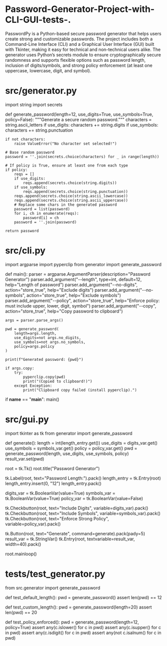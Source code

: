 # Password-Generator-Project-with-CLI-GUI-tests-.
PasswordPy is a Python-based secure password generator that helps users create strong and customizable passwords. The project includes both a Command-Line Interface (CLI) and a Graphical User Interface (GUI) built with Tkinter, making it easy for technical and non-technical users alike.
The generator uses Python’s secrets module to ensure cryptographically secure randomness and supports flexible options such as password length, inclusion of digits/symbols, and strong policy enforcement (at least one uppercase, lowercase, digit, and symbol).
# src/generator.py
import string
import secrets

def generate_password(length=12, use_digits=True, use_symbols=True, policy=False):
    """Generate a secure random password."""
    characters = string.ascii_letters
    if use_digits:
        characters += string.digits
    if use_symbols:
        characters += string.punctuation

    if not characters:
        raise ValueError("No character set selected!")

    # Base random password
    password = ''.join(secrets.choice(characters) for _ in range(length))

    # If policy is True, ensure at least one from each type
    if policy:
        reqs = []
        if use_digits:
            reqs.append(secrets.choice(string.digits))
        if use_symbols:
            reqs.append(secrets.choice(string.punctuation))
        reqs.append(secrets.choice(string.ascii_lowercase))
        reqs.append(secrets.choice(string.ascii_uppercase))
        # Replace some chars in the generated password
        password = list(password)
        for i, ch in enumerate(reqs):
            password[i] = ch
        password = ''.join(password)

    return password

# src/cli.py
import argparse
import pyperclip
from generator import generate_password

def main():
    parser = argparse.ArgumentParser(description="Password Generator")
    parser.add_argument("--length", type=int, default=12, help="Length of password")
    parser.add_argument("--no-digits", action="store_true", help="Exclude digits")
    parser.add_argument("--no-symbols", action="store_true", help="Exclude symbols")
    parser.add_argument("--policy", action="store_true", help="Enforce policy: must include upper, lower, digit, symbol")
    parser.add_argument("--copy", action="store_true", help="Copy password to clipboard")

    args = parser.parse_args()

    pwd = generate_password(
        length=args.length,
        use_digits=not args.no_digits,
        use_symbols=not args.no_symbols,
        policy=args.policy
    )

    print(f"Generated password: {pwd}")

    if args.copy:
        try:
            pyperclip.copy(pwd)
            print("(Copied to clipboard!)")
        except Exception:
            print("Clipboard copy failed (install pyperclip).")

if __name__ == "__main__":
    main()

# src/gui.py
import tkinter as tk
from generator import generate_password

def generate():
    length = int(length_entry.get())
    use_digits = digits_var.get()
    use_symbols = symbols_var.get()
    policy = policy_var.get()
    pwd = generate_password(length, use_digits, use_symbols, policy)
    result_var.set(pwd)

root = tk.Tk()
root.title("Password Generator")

tk.Label(root, text="Password Length:").pack()
length_entry = tk.Entry(root)
length_entry.insert(0, "12")
length_entry.pack()

digits_var = tk.BooleanVar(value=True)
symbols_var = tk.BooleanVar(value=True)
policy_var = tk.BooleanVar(value=False)

tk.Checkbutton(root, text="Include Digits", variable=digits_var).pack()
tk.Checkbutton(root, text="Include Symbols", variable=symbols_var).pack()
tk.Checkbutton(root, text="Enforce Strong Policy", variable=policy_var).pack()

tk.Button(root, text="Generate", command=generate).pack(pady=5)
result_var = tk.StringVar()
tk.Entry(root, textvariable=result_var, width=40).pack()

root.mainloop()

# tests/test_generator.py
from src.generator import generate_password

def test_default_length():
    pwd = generate_password()
    assert len(pwd) == 12

def test_custom_length():
    pwd = generate_password(length=20)
    assert len(pwd) == 20

def test_policy_enforced():
    pwd = generate_password(length=12, policy=True)
    assert any(c.islower() for c in pwd)
    assert any(c.isupper() for c in pwd)
    assert any(c.isdigit() for c in pwd)
    assert any(not c.isalnum() for c in pwd)
